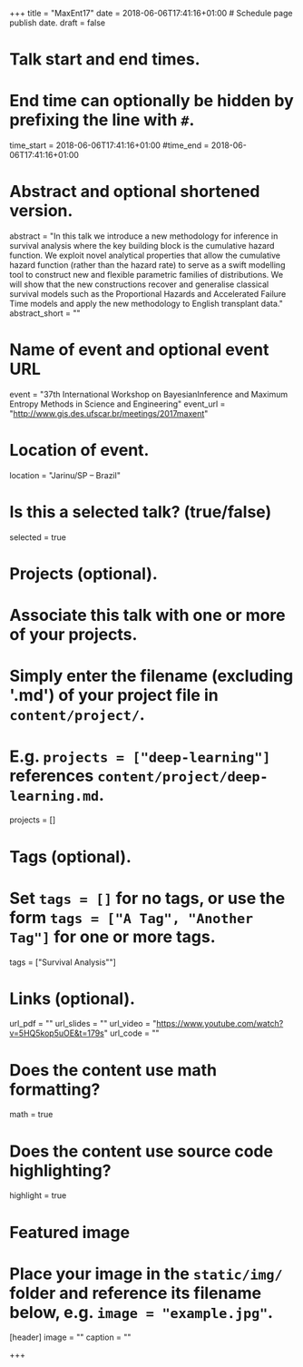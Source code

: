+++
title = "MaxEnt17"
date = 2018-06-06T17:41:16+01:00  # Schedule page publish date.
draft = false

# Talk start and end times.
#   End time can optionally be hidden by prefixing the line with `#`.
time_start = 2018-06-06T17:41:16+01:00
#time_end = 2018-06-06T17:41:16+01:00

# Abstract and optional shortened version.
abstract = "In this talk we introduce a new methodology for inference in survival analysis where the key building block is the cumulative hazard function. We exploit novel analytical properties that allow the cumulative hazard function (rather than the hazard rate) to serve as a swift modelling tool to construct new and flexible parametric families of distributions. We will show that the new constructions recover and generalise classical survival models such as the Proportional Hazards and Accelerated Failure Time models and apply the new methodology to English transplant data."
abstract_short = ""

# Name of event and optional event URL
event = "37th International Workshop on BayesianInference and Maximum Entropy Methods in Science and Engineering"
event_url = "http://www.gis.des.ufscar.br/meetings/2017maxent"

# Location of event.
location = "Jarinu/SP – Brazil"

# Is this a selected talk? (true/false)
selected = true

# Projects (optional).
#   Associate this talk with one or more of your projects.
#   Simply enter the filename (excluding '.md') of your project file in `content/project/`.
#   E.g. `projects = ["deep-learning"]` references `content/project/deep-learning.md`.
projects = []

# Tags (optional).
#   Set `tags = []` for no tags, or use the form `tags = ["A Tag", "Another Tag"]` for one or more tags.
tags = ["Survival Analysis""]

# Links (optional).
url_pdf = ""
url_slides = ""
url_video = "https://www.youtube.com/watch?v=5HQ5kop5uOE&t=179s"
url_code = ""

# Does the content use math formatting?
math = true

# Does the content use source code highlighting?
highlight = true

# Featured image
# Place your image in the `static/img/` folder and reference its filename below, e.g. `image = "example.jpg"`.
[header]
image = ""
caption = ""

+++
